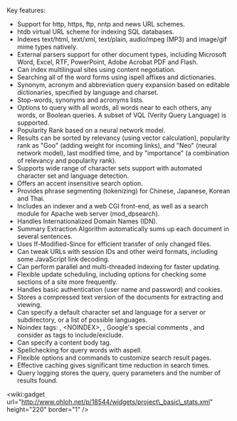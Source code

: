 Key features:
  * Support for http, https, ftp, nntp and news URL schemes.
  * htdb virtual URL scheme for indexing SQL databases.
  * Indexes text/html, text/xml, text/plain, audio/mpeg (MP3) and image/gif mime types natively.
  * External parsers support for other document types, including Microsoft Word, Excel, RTF, PowerPoint, Adobe Acrobat PDF and Flash.
  * Can index multilingual sites using content negotiation.
  * Searching all of the word forms using ispell affixes and dictionaries.
  * Synonym, acronym and abbreviation query expansion based on editable dictionaries, specified by language and charset.
  * Stop-words, synonyms and acronyms lists.
  * Options to query with all words, all words near to each others, any words, or Boolean queries. A subset of VQL (Verity Query Language) is supported.
  * Popularity Rank based on a neural network model.
  * Results can be sorted by relevancy (using vector calculation), popularity rank as "Goo" (adding weight for incoming links), and "Neo" (neural network model), last modified time, and by "importance" (a combination of relevancy and popularity rank).
  * Supports wide range of character sets support with automated character set and language detection.
  * Offers an accent insensitive search option.
  * Provides phrase segmenting (tokenizing) for Chinese, Japanese, Korean and Thai.
  * Includes an indexer and a web CGI front-end, as well as a search module for Apache web server (mod\_dpsearch).
  * Handles Internationalized Domain Names (IDN).
  * Summary Extraction Algorithm automatically sums up each document in several sentences.
  * Uses If-Modified-Since for efficient transfer of only changed files.
  * Can tweak URLs with session IDs and other weird formats, including some JavaScript link decoding.
  * Can perform parallel and multi-threaded indexing for faster updating.
  * Flexible update scheduling, including options for checking some sections of a site more frequently.
  * Handles basic authentication (user name and password) and cookies.
  * Stores a compressed text version of the documents for extracting and viewing.
  * Can specify a default character set and language for a server or subdirectory, or a list of possible languages.
  * Noindex tags: <!--UdmComment-->, &lt;NOINDEX&gt;, <!--noindex-->, Google's special comments <!-- google\_ad\_section\_start -->, <!-- google\_ad\_section\_start(weight=ignore) --> and <!-- google\_ad\_section\_end --> consider as tags to include/exclude.
  * Can specify a content body tag.
  * Spellchecking for query words with aspell.
  * Flexible options and commands to customize search result pages.
  * Effective caching gives significant time reduction in search times.
  * Query logging stores the query, query parameters and the number of results found.


&lt;wiki:gadget url="http://www.ohloh.net/p/18544/widgets/project\_basic\_stats.xml" height="220"  border="1" /&gt;